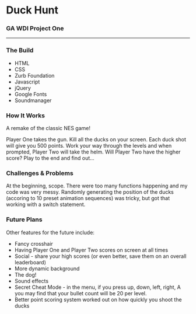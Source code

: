 <h1>Duck Hunt</h1>
<h3>GA WDI Project One</h3>
<hr />
<h3>The Build</h3>
<ul>
  <li>HTML</li>
  <li>CSS</li>
  <li>Zurb Foundation</li>
  <li>Javascript</li>
  <li>jQuery</li>
  <li>Google Fonts</li>
  <li>Soundmanager</li>
</ul>

<h3>How It Works</h3>
<p>A remake of the classic NES game!</p>
<p>Player One takes the gun. Kill all the ducks on your screen. Each duck shot will give you 500 points. Work your way through the levels and when prompted, Player Two will take the helm. Will Player Two have the higher score? Play to the end and find out...</p>

<h3>Challenges &amp; Problems</h3>
<p>At the beginning, scope. There were too many functions happening and my code was very messy. Randomly generating the position of the ducks (accoring to 10 preset animation sequences) was tricky, but got that working with a switch statement.</p>

<h3>Future Plans</h3>
<p></p>
<p>Other features for the future include:</p>
<ul>
  <li>Fancy crosshair</li>
  <li>Having Player One and Player Two scores on screen at all times</li> 
  <li>Social - share your high scores (or even better, save them on an overall leaderboard)</li> 
  <li>More dynamic background</li>
  <li>The dog!</li> 
  <li>Sound effects</li> 
  <li>Secret Cheat Mode - in the menu, if you press up, down, left, right, A you may find that your bullet count will be 20 per level.</li>
  <li>Better point scoring system worked out on how quickly you shoot the ducks</li>
</ul>